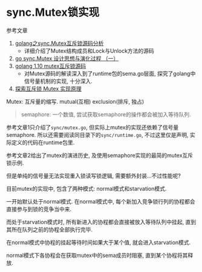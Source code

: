 # sync.Mutex锁实现

参考文章

1. [golang之sync.Mutex互斥锁源码分析](https://www.jianshu.com/p/ffe646ada7b4)
    - 详细介绍了Mutex结构成员和Lock与Unlock方法的源码
2. [go sync.Mutex 设计思想与演化过程 （一）](https://www.cnblogs.com/niniwzw/archive/2013/06/24/3153955.html)
3. [golang 1.10 mutex互斥锁源码](https://blog.csdn.net/weixin_40318210/article/details/80301288)
    - 对Mutex源码的解读深入到了runtime包的sema.go层面, 探究了golang中信号量机制的实现, 十分深入.
4. [探索互斥锁 Mutex 实现原理 ](https://www.cnblogs.com/ms27946/p/golang-study-mutex.html)

Mutex: 互斥量的缩写. mutual(互相) exclusion(排斥, 独占)

> semaphore: 一个数值, 尝试获取semaphore的操作都会被加入等待队列.

参考文章1只介绍了`sync/mutex.go`, 但实际上mutex的实现还依赖了信号量semaphore. 所以还需要阅读同目录下的`sync/runtime.go`, 不过这里仅是声明, 实际定义的代码在runtime包里.

参考文章2给出了mutex的演进历史, 及使用semaphore实现的最简的mutex互斥锁示例.

但是单纯的信号量无法实现重入锁读写锁逻辑, 需要额外封装...不过性能呢?

目前mutex的实现中, 包含了两种模式: normal模式和starvation模式. 

一开始默认处于normal模式. 在normal模式中, 每个新加入竞争锁行列的协程都会直接参与到锁的竞争当中来. 

而处于starvation模式时, 所有新进入的协程都会直接被放入等待队列中挂起, 直到其所在队列之前的协程全部执行完毕. 

在normal模式中协程的挂起等待时间如果大于某个值, 就会进入starvation模式.

normal模式下各协程会在获取mutex中的sema成员时阻塞, 直到某个协程将其释放.

